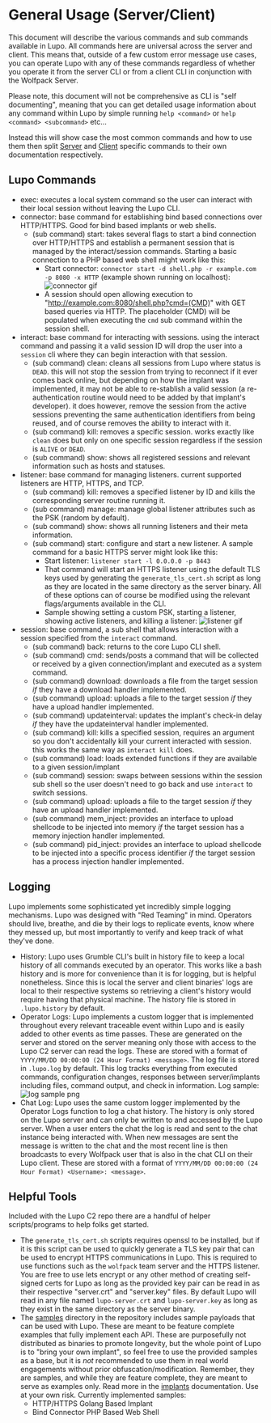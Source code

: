# General Usage (Server/Client)

This document will describe the various commands and sub commands available in Lupo. All commands here are universal across the server and client. This means that, outside of a few custom error message use cases, you can operate Lupo with any of these commands regardless of whether you operate it from the server CLI or from a client CLI in conjunction with the Wolfpack Server.

Please note, this document will not be comprehensive as CLI is "self documenting", meaning that you can get detailed usage information about any command within Lupo by simple running `help <command>` or `help <command> <subcommand>` etc...

Instead this will show case the most common commands and how to use them then split [Server](./server.md) and [Client](../client/client.md) specific commands to their own documentation respectively.


## Lupo Commands
- exec: executes a local system command so the user can interact with their local session without leaving the Lupo CLI.
- connector: base command for establishing bind based connections over HTTP/HTTPS. Good for bind based implants or web shells.
    - (sub command) start: takes several flags to start a bind connection over HTTP/HTTPS and establish a permanent session that is managed by the interact/session commands. Starting a basic connection to a PHP based web shell might work like this:
        - Start connector: `connector start -d shell.php -r example.com -p 8080 -x HTTP` (example shown running on localhost):
        ![connector gif](../assets/connector.gif)
        - A session should open allowing execution to "http://example.com:8080/shell.php?cmd=(CMD)" with GET based queries via HTTP. The placeholder (CMD) will be populated when executing the `cmd` sub command within the session shell.
- interact: base command for interacting with sessions. using the interact command and passing it a valid session ID will drop the user into a `session` cli where they can begin interaction with that session.
    - (sub command) clean: cleans all sessions from Lupo where status is `DEAD`. this will not stop the session from trying to reconnect if it ever comes back online, but depending on how the implant was implemented, it may not be able to re-stablish a valid session (a re-authentication routine would need to be added by that implant's developer). it does however, remove the session from the active sessions preventing the same authentication identifiers from being reused, and of course removes the ability to interact with it.
    - (sub command) kill: removes a specific session. works exactly like `clean` does but only on one specific session regardless if the session is `ALIVE` or `DEAD`.
    - (sub command) show: shows all registered sessions and relevant information such as hosts and statuses.
- listener: base command for managing listeners. current supported listeners are HTTP, HTTPS, and TCP.
    - (sub command) kill: removes a specified listener by ID and kills the corresponding server routine running it.
    - (sub command) manage: manage global listener attributes such as the PSK (random by default).
    - (sub command) show: shows all running listeners and their meta information.
    - (sub command) start: configure and start a new listener. A sample command for a basic HTTPS server might look like this:
        - Start listener: `listener start -l 0.0.0.0 -p 8443`
        - That command will start an HTTPS listener using the default TLS keys used by generating the `generate_tls_cert.sh` script as long as they are located in the same directory as the server binary. All of these options can of course be modified using the relevant flags/arguments available in the CLI.
        - Sample showing setting a custom PSK, starting a listener, showing active listeners, and killing a listener:
        ![listener gif](../assets/listener.gif)
- session: base command, a sub shell that allows interaction with a session specified from the `interact` command.
    - (sub command) back: returns to the core Lupo CLI shell.
    - (sub command) cmd: sends/posts a command that will be collected or received by a given connection/implant and executed as a system command.
    - (sub command) download: downloads a file from the target session _if_ they have a download handler implemented.
    - (sub command) upload: uploads a file to the target session _if_ they have a upload handler implemented.
    - (sub command) updateinterval: updates the implant's check-in delay _if_ they have the updateinterval handler implemented.
    - (sub command) kill: kills a specified session, requires an argument so you don't accidentally kill your current interacted with session. this works the same way as `interact kill` does.
    - (sub command) load: loads extended functions if they are available to a given session/implant
    - (sub command) session: swaps between sessions within the session sub shell so the user doesn't need to go back and use `interact` to switch sessions.
    - (sub command) upload: uploads a file to the target session _if_ they have an upload handler implemented.
    - (sub command) mem_inject: provides an interface to upload shellcode to be injected into memory _if_ the target session has a memory injection handler implemented.
    - (sub command) pid_inject: provides an interface to upload shellcode to be injected into a specific process identifier _if_ the target session has a process injection handler implemented.


## Logging
Lupo implements some sophisticated yet incredibly simple logging mechanisms. Lupo was designed with "Red Teaming" in mind. Operators should live, breathe, and die by their logs to replicate events, know where they messed up, but most importantly to verify and keep track of what they've done. 
- History: Lupo uses Grumble CLI's built in history file to keep a local history of all commands executed by an operator. This works like a bash history and is more for convenience than it is for logging, but is helpful nonetheless. Since this is local the server and client binaries' logs are local to their respective systems so retrieving a client's history would require having that physical machine. The history file is stored in `.lupo.history` by default.
- Operator Logs: Lupo implements a custom logger that is implemented throughout every relevant traceable event within Lupo and is easily added to other events as time passes. These are generated on the server and stored on the server meaning only those with access to the Lupo C2 server can read the logs. These are stored with a format of `YYYY/MM/DD 00:00:00 (24 Hour Format) <message>`. The log file is stored in `.lupo.log` by default. This log tracks everything from executed commands, configuration changes, responses between server/implants including files, command output, and check in information. Log sample:
![log sample png](../assets/log_sample.png)
- Chat Log: Lupo uses the same custom logger implemented by the Operator Logs function to log a chat history. The history is only stored on the Lupo server and can only be written to and accessed by the Lupo server. When a user enters the chat the log is read and sent to the chat instance being interacted with. When new messages are sent the message is written to the chat and the most recent line is then broadcasts to every Wolfpack user that is also in the chat CLI on their Lupo client. These are stored with a format of `YYYY/MM/DD 00:00:00 (24 Hour Format) <Username>: <message>`.

## Helpful Tools
Included with the Lupo C2 repo there are a handful of helper scripts/programs to help folks get started.

- The `generate_tls_cert.sh` scripts requires openssl to be installed, but if it is this script can be used to quickly generate a TLS key pair that can be used to encrypt HTTPS communications in Lupo. This is required to use functions such as the `wolfpack` team server and the HTTPS listener. You are free to use lets encrypt or any other method of creating self-signed certs for Lupo as long as the provided key pair can be read in as their respective "server.crt" and "server.key" files. By default Lupo will read in any file named `lupo-server.crt` and `lupo-server.key` as long as they exist in the same directory as the server binary.
- The [samples](../../samples) directory in the repository includes sample payloads that can be used with Lupo. These are meant to be feature complete examples that fully implement each API. These are purposefully not distributed as binaries to promote longevity, but the whole point of Lupo is to "bring your own implant", so feel free to use the provided samples as a base, but it is _not_ recommended to use them in real world engagements without prior obfuscation/modification. Remember, they are samples, and while they are feature complete, they are meant to serve as examples only. Read more in the [implants](../implants/implants.md) documentation. Use at your own risk. Currently implemented samples:
    - HTTP/HTTPS Golang Based Implant
    - Bind Connector PHP Based Web Shell
